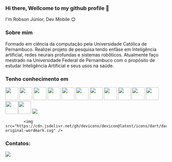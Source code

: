 ### Hi there, Wellcome to my github profile 👋

I'm Robson Júnior, Dev Mobile 😉

### Sobre mim

Formado em ciência da computação pela Universidade Católica de Pernambuco. Realizei projeto de pesquisa tendo enfâse em Inteligência artificial, redes neurais profundas e sistemas robôticos. Atualmente faço mestrado na Universidade Federal de Pernambuco com o propósito de estudar Inteligência Artificial e seus usos na saúde.

### Tenho conhecimento em

<img src="https://cdn.jsdelivr.net/gh/devicons/devicon/icons/arduino/arduino-original-wordmark.svg" heigh="40" width="40"/> <img src="https://cdn.jsdelivr.net/gh/devicons/devicon/icons/css3/css3-plain-wordmark.svg" heigh="40" width="40"/> <img src="https://cdn.jsdelivr.net/gh/devicons/devicon/icons/html5/html5-original-wordmark.svg" heigh="40" width="40"/> <img src="https://cdn.jsdelivr.net/gh/devicons/devicon/icons/java/java-original-wordmark.svg" heigh="40" width="40"/> <img src="https://cdn.jsdelivr.net/gh/devicons/devicon/icons/javascript/javascript-original.svg" heigh="40" width="40"/> <img src="https://cdn.jsdelivr.net/gh/devicons/devicon/icons/python/python-original-wordmark.svg" heigh="40" width="40"/> <img src="https://cdn.jsdelivr.net/gh/devicons/devicon/icons/androidstudio/androidstudio-original.svg" heigh="40" width="40" /> <img src="https://cdn.jsdelivr.net/gh/devicons/devicon/icons/docker/docker-original-wordmark.svg" heigh="40" width="40" /> <img src="https://cdn.jsdelivr.net/gh/devicons/devicon/icons/dot-net/dot-net-original-wordmark.svg" heigh="40" width="40" /> <img src="https://cdn.jsdelivr.net/gh/devicons/devicon@latest/icons/keras/keras-original-wordmark.svg" heigh="40" width="40" /> <img src="https://cdn.jsdelivr.net/gh/devicons/devicon@latest/icons/pytorch/pytorch-plain-wordmark.svg" heigh="40" width="40" /> <img src="https://cdn.jsdelivr.net/gh/devicons/devicon@latest/icons/kaggle/kaggle-original-wordmark.svg"  heigh="40" width="40"/><img src="https://cdn.jsdelivr.net/gh/devicons/devicon@latest/icons/opencv/opencv-original-wordmark.svg"  heigh="40" width="40"/>
<img src="https://cdn.jsdelivr.net/gh/devicons/devicon@latest/icons/flutter/flutter-original.svg" />

            <img src="https://cdn.jsdelivr.net/gh/devicons/devicon@latest/icons/dart/dart-original-wordmark.svg" />



          
          
          
          
          
          
          
 ### Contatos:

<div>

<a href = "mailto:robson.2021104910@unicap.br"><img src="https://img.shields.io/badge/Gmail-D14836?style=for-the-badge&logo=gmail&logoColor=white" target="_blank"></a>

</div>      


 

          
          
          
          
          
<!--
**RobLins12/RobLins12** is a ✨ _special_ ✨ repository because its `README.md` (this file) appears on your GitHub profile.

